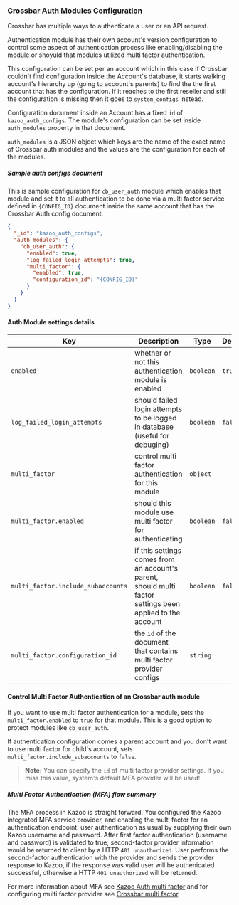 ### Crossbar Auth Modules Configuration

Crossbar has multiple ways to authenticate a user or an API request.

Authentication module has their own account's version configuration to control some aspect of authentication process like enabling/disabling the module or shoyuld that modules utilized multi factor authentication.

This configuration can be set per an account which in this case if Crossbar couldn't find configuration inside the Account's database, it starts walking account's hierarchy up (going to account's parents) to find the the first account that has the configuration. If it reaches to the first reseller and still the configuration is missing then it goes to `system_configs` instead.

Configuration document inside an Account has a fixed `id` of `kazoo_auth_configs`. The module's configuration can be set inside `auth_modules` property in that document.

`auth_modules` is a JSON object which keys are the name of the exact name of Crossbar auth modules and the values are the configuration for each of the modules.

##### Sample auth configs document

This is sample configuration for `cb_user_auth` module which enables that module and set it to all authentication to be done via a multi factor service defined in `{CONFIG_ID}` document inside the same account that has the Crossbar Auth config document.

```json
{
  "_id": "kazoo_auth_configs",
  "auth_modules": {
    "cb_user_auth": {
      "enabled": true,
      "log_failed_login_attempts": true,
      "multi_factor": {
        "enabled": true,
        "configuration_id": "{CONFIG_ID}"
      }
    }
  }
}
```

#### Auth Module settings details

Key | Description | Type | Default | Required
--- | ----------- | ---- | ------- | --------
`enabled` | whether or not this authentication module is enabled | `boolean` | `true` | `false`
`log_failed_login_attempts` | should failed login attempts to be logged in database (useful for debuging) | `boolean` | `false` | `false`
`multi_factor` | control multi factor authentication for this module | `object` |   | `false`
`multi_factor.enabled` | should this module use multi factor for authenticating | `boolean` | `false` | `false`
`multi_factor.include_subaccounts` | if this settings comes from an account's parent, should multi factor settings been applied to the account | `boolean` | `false` | `false`
`multi_factor.configuration_id` | the `id` of the document that contains multi factor provider configs | `string` |  | `false`

#### Control Multi Factor Authentication of an Crossbar auth module

If you want to use multi factor authentication for a module, sets the `multi_factor.enabled` to `true` for that module. This is a good option to protect modules like `cb_user_auth`.

If authentication configuration comes a parent account and you don't want to use multi factor for child's account, sets `multi_factor.include_subaccounts` to `false`.

> **Note:** You can specify the `id` of multi factor provider settings. If you miss this value, system's default MFA provider will be used!

##### Multi Factor Authentication (MFA) flow summary

The MFA process in Kazoo is straight forward. You configured the Kazoo integrated MFA service provider, and enabling the multi factor for an authentication endpoint. user authentication as usual by supplying their own Kazoo username and password. After first factor authentication (username and password) is validated to true, second-factor provider information would be returned to client by a HTTP `401 unauthorized`. User performs the second-factor authentication with the provider and sends the provider response to Kazoo, if the response was valid user will be authenicated successful, otherwise a HTTP `401 unauthorized` will be returned.

For more information about MFA see [Kazoo Auth multi factor](../../../core/kazoo_auth/doc/multi_factor.md) and for configuring multi factor provider see [Crossbar multi factor](./multi_factor.md).
